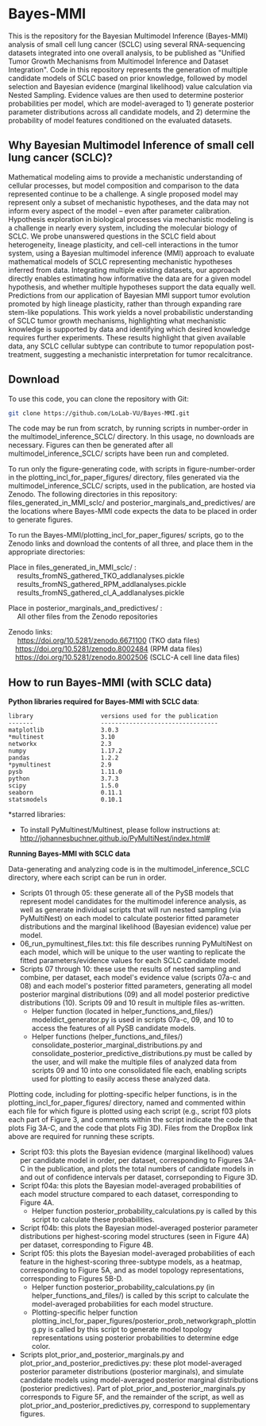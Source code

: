 Bayes-MMI
========

This is the repository for the Bayesian Multimodel Inference (Bayes-MMI) analysis of small cell lung cancer (SCLC) using 
several RNA-sequencing datasets integrated into one overall analysis, to be published as "Unified Tumor Growth 
Mechanisms from Multimodel Inference and Dataset Integration". Code in this repository represents the generation of
multiple candidate models of SCLC based on prior knowledge, followed by model selection and Bayesian evidence (marginal 
likelihood) value calculation via Nested Sampling. Evidence values are then used to determine posterior probabilities 
per model, which are model-averaged to 1) generate posterior parameter distributions across all candidate models, and 2) 
determine the probability of model features conditioned on the evaluated datasets. 

Why Bayesian Multimodel Inference of small cell lung cancer (SCLC)?
---------------------------------

Mathematical modeling aims to provide a mechanistic understanding of cellular processes, but model composition and 
comparison to the data represented continue to be a challenge. A single proposed model may represent only a subset of 
mechanistic hypotheses, and the data may not inform every aspect of the model – even after parameter calibration. 
Hypothesis exploration in biological processes via mechanistic modeling is a challenge in nearly every system, including 
the molecular biology of SCLC. We probe unanswered questions in the SCLC field about 
heterogeneity, lineage plasticity, and cell-cell interactions in the tumor system, using a Bayesian multimodel 
inference (MMI) approach to evaluate mathematical models of SCLC representing mechanistic hypotheses inferred from 
data. Integrating multiple existing datasets, our approach directly enables estimating how informative the data are 
for a given model hypothesis, and whether multiple hypotheses support the data equally well. Predictions from our 
application of Bayesian MMI support tumor evolution promoted by high lineage plasticity, rather than through expanding 
rare stem-like populations. This work yields a novel probabilistic understanding of SCLC tumor growth mechanisms, 
highlighting what mechanistic knowledge is supported by data and identifying which desired knowledge requires further 
experiments. These results highlight that given available data, any SCLC cellular subtype can contribute to tumor 
repopulation post-treatment, suggesting a mechanistic interpretation for tumor recalcitrance.
                                                                                                                    

Download
--------
To use this code, you can clone the repository with Git:
```bash
git clone https://github.com/LoLab-VU/Bayes-MMI.git
```

The code may be run from scratch, by running scripts in number-order in the multimodel_inference_SCLC/ directory. In
this usage, no downloads are necessary. Figures can then be generated after all multimodel_inference_SCLC/ scripts have 
been run and completed.

To run only the figure-generating code, with scripts in figure-number-order in the plotting_incl_for_paper_figures/ 
directory, files generated via the multimodel_inference_SCLC/ scripts, used in the publication, are hosted via Zenodo.
The following directories in this repository: files_generated_in_MMI_sclc/ and posterior_marginals_and_predictives/ are the
locations where Bayes-MMI code expects the data to be placed in order to generate figures.

To run the Bayes-MMI/plotting_incl_for_paper_figures/ scripts, go to the Zenodo links and download the contents of all three, and place them in the appropriate directories:

Place in files_generated_in_MMI_sclc/ : <br>
&emsp; results_fromNS_gathered_TKO_addlanalyses.pickle <br>
&emsp; results_fromNS_gathered_RPM_addlanalyses.pickle <br>
&emsp; results_fromNS_gathered_cl_A_addlanalyses.pickle <br>

Place in posterior_marginals_and_predictives/ : <br>
&emsp; All other files from the Zenodo repositories

Zenodo links: <br>
&emsp; https://doi.org/10.5281/zenodo.6671100 (TKO data files) <br>
&emsp;https://doi.org/10.5281/zenodo.8002484 (RPM data files) <br>
&emsp;https://doi.org/10.5281/zenodo.8002506 (SCLC-A cell line data files)

How to run Bayes-MMI (with SCLC data)
------------------------------------

**Python libraries required for Bayes-MMI with SCLC data**:
```angular2html
library                   versions used for the publication
-------                   ---------------------------------
matplotlib                3.0.3
*multinest                3.10
networkx                  2.3
numpy                     1.17.2
pandas                    1.2.2
*pymultinest              2.9
pysb                      1.11.0
python                    3.7.3
scipy                     1.5.0
seaborn                   0.11.1
statsmodels               0.10.1
```

*starred libraries:
- To install PyMultinest/Multinest, please follow instructions at: http://johannesbuchner.github.io/PyMultiNest/index.html#

**Running Bayes-MMI with SCLC data**

Data-generating and analyzing code is in the multimodel_inference_SCLC directory,
where each script can be run in order. 
- Scripts 01 through 05: these generate all of the
PySB models that represent model candidates for the multimodel inference analysis,
as well as generate individual scripts that will run nested sampling (via PyMultiNest)
on each model to calculate posterior fitted parameter distributions and the marginal
likelihood (Bayesian evidence) value per model. 
- 06_run_pymultinest_files.txt: this file describes
running PyMultiNest on each model, which will be unique to the user wanting to
replicate the fitted parameters/evidence values for each SCLC candidate model.
- Scripts 07 through 10: these use the results of nested sampling and combine, per dataset, each model's evidence
value (scripts 07a-c and 08) and each model's posterior fitted parameters, generating
all model posterior marginal distributions (09) and all model posterior predictive
distributions (10). Scripts 09 and 10 result in multiple files as-written.
  - Helper function (located in helper_functions_and_files/) modeldict_generator.py is used in scripts 07a-c, 09, and 10
  to access the features of all PySB candidate models.
  - Helper functions (helper_functions_and_files/) consolidate_posterior_marginal_distributions.py and
  consolidate_posterior_predictive_distributions.py must be called by the user, and will make the multiple files of
  analyzed data from scripts 09 and 10 into one consolidated file each, enabling scripts used for plotting to easily
  access these analyzed data.

Plotting code, including for plotting-specific helper functions, is in the plotting_incl_for_paper_figures/ directory, 
named and commented within each file for which figure is plotted using each script (e.g., script f03 plots each part of 
Figure 3, and comments within the script indicate the code that plots Fig 3A-C, and the code that plots Fig 3D). Files 
from the DropBox link above are required for running these scripts.
- Script f03: this plots the Bayesian evidence (marginal likelihood) values per candidate model in order, per dataset, 
corresponding to Figures 3A-C in the publication, and plots the total numbers of candidate models in and out of 
confidence intervals per dataset, corrseponding to Figure 3D.
- Script f04a: this plots the Bayesian model-averaged probabilities of each model structure compared to each dataset, 
corresponding to Figure 4A.
  - Helper function posterior_probability_calculations.py is called by this script to calculate these probabilities.
- Script f04b: this plots the Bayesian model-averaged posterior parameter distributions per highest-scoring model 
structures (seen in Figure 4A) per dataset, corresponding to Figure 4B.
- Script f05: this plots the Bayesian model-averaged probabilities of each feature in the highest-scoring three-subtype
models, as a heatmap, corresponding to Figure 5A, and as model topology representations, corresponding to Figures 5B-D.
  - Helper function posterior_probability_calculations.py (in helper_functions_and_files/) is called by this script to 
  calculate the model-averaged probabilities for each model structure.
  - Plotting-specific helper function plotting_incl_for_paper_figures/posterior_prob_networkgraph_plotting.py is called
  by this script to generate model topology representations using posterior probabilities to determine edge color.
- Scripts plot_prior_and_posterior_marginals.py and plot_prior_and_posterior_predictives.py: these plot model-averaged 
posterior parameter distributions (posterior marginals), and simulate candidate models using model-averaged posterior 
marginal distributions (posterior predictives). Part of plot_prior_and_posterior_marginals.py corresponds to
Figure 5F, and the remainder of the script, as well as plot_prior_and_posterior_predictives.py, correspond to 
supplementary figures.
